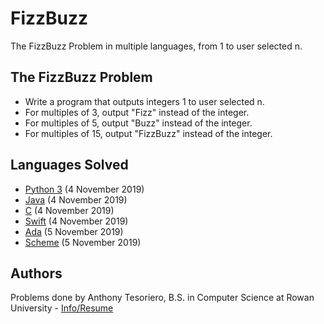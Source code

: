 # FizzBuzz
The FizzBuzz Problem in multiple languages, from 1 to user selected n.

## The FizzBuzz Problem
- Write a program that outputs integers 1 to user selected n.
- For multiples of 3, output "Fizz" instead of the integer.
- For multiples of 5, output "Buzz" instead of the integer.
- For multiples of 15, output "FizzBuzz" instead of the integer.

## Languages Solved
- [Python 3](FizzBuzz/FizzBuzz.py) (4 November 2019)
- [Java](FizzBuzz/FizzBuzz.java) (4 November 2019)
- [C](FizzBuzz/FizzBuzz.c) (4 November 2019)
- [Swift](FizzBuzz/FizzBuzz.swift) (4 November 2019)
- [Ada](FizzBuzz/FizzBuzz.adb) (5 November 2019)
- [Scheme](FizzBuzz/FizzBuzz.scm) (5 November 2019)

## Authors
Problems done by Anthony Tesoriero, B.S. in Computer Science at Rowan University - [Info/Resume](http://anttes.com)
